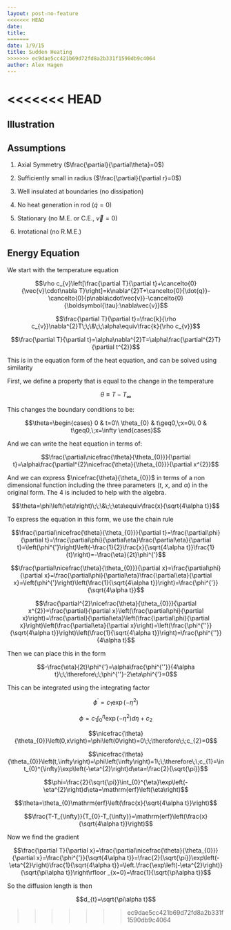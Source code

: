 ```yaml
---
layout: post-no-feature
<<<<<<< HEAD
date: 
title: 
=======
date: 1/9/15
title: Sudden Heating
>>>>>>> ec9dae5cc421b69d72fd8a2b331f1590db9c4064
author: Alex Hagen
---
```



<<<<<<< HEAD
=======
Illustration
------------

Assumptions
-----------

1.  Axial Symmetry ($\frac{\partial}{\partial\theta}=0$)

2.  Sufficiently small in radius ($\frac{\partial}{\partial r}=0$)

3.  Well insulated at boundaries (no dissipation)

4.  No heat generation in rod ($\dot{q}=0$)

5.  Stationary (no M.E. or C.E., $\vec{v}=0$)

6.  Irrotational (no R.M.E.)

Energy Equation
---------------

We start with the temperature equation

$$\rho c_{v}\left[\frac{\partial T}{\partial t}+\cancelto{0}{\vec{v}\cdot\nabla T}\right]=k\nabla^{2}T+\cancelto{0}{\dot{q}}-\cancelto{0}{p\nabla\cdot\vec{v}}-\cancelto{0}{\boldsymbol{\tau}:\nabla\vec{v}}$$

$$\frac{\partial T}{\partial t}=\frac{k}{\rho c_{v}}\nabla^{2}T\;\;\&\;\;\alpha\equiv\frac{k}{\rho c_{v}}$$

$$\frac{\partial T}{\partial t}=\alpha\nabla^{2}T=\alpha\frac{\partial^{2}T}{\partial t^{2}}$$

This is in the equation form of the heat equation, and can be solved
using similarity

First, we define a property that is equal to the change in the
temperature

$$\theta\equiv T-T_{\infty}$$

This changes the boundary conditions to be:

$$\theta=\begin{cases}
0 & t=0\\
\theta_{0} & t\geq0,\;x=0\\
0 & t\geq0,\;x=\infty
\end{cases}$$

And we can write the heat equation in terms of:

$$\frac{\partial\nicefrac{\theta}{\theta_{0}}}{\partial t}=\alpha\frac{\partial^{2}\nicefrac{\theta}{\theta_{0}}}{\partial x^{2}}$$

And we can express $\nicefrac{\theta}{\theta_{0}}$ in terms of a non
dimensional function including the three parameters ($t$, $x$, and
$\alpha$) in the original form. The $4$ is included to help with the
algebra.

$$\theta=\phi\left(\eta\right)\;\;\&\;\;\eta\equiv\frac{x}{\sqrt{4\alpha t}}$$

To express the equation in this form, we use the chain rule

$$\frac{\partial\nicefrac{\theta}{\theta_{0}}}{\partial t}=\frac{\partial\phi}{\partial t}=\frac{\partial\phi}{\partial\eta}\frac{\partial\eta}{\partial t}=\left(\phi^{'}\right)\left(-\frac{1}{2}\frac{x}{\sqrt{4\alpha t}}\frac{1}{t}\right)=-\frac{\eta}{2t}\phi^{'}$$

$$\frac{\partial\nicefrac{\theta}{\theta_{0}}}{\partial x}=\frac{\partial\phi}{\partial x}=\frac{\partial\phi}{\partial\eta}\frac{\partial\eta}{\partial x}=\left(\phi^{'}\right)\left(\frac{1}{\sqrt{4\alpha t}}\right)=\frac{\phi^{'}}{\sqrt{4\alpha t}}$$

$$\frac{\partial^{2}\nicefrac{\theta}{\theta_{0}}}{\partial x^{2}}=\frac{\partial}{\partial x}\left(\frac{\partial\phi}{\partial x}\right)=\frac{\partial}{\partial\eta}\left(\frac{\partial\phi}{\partial x}\right)\left(\frac{\partial\eta}{\partial x}\right)=\left(\frac{\phi^{''}}{\sqrt{4\alpha t}}\right)\left(\frac{1}{\sqrt{4\alpha t}}\right)=\frac{\phi^{''}}{4\alpha t}$$

Then we can place this in the form

$$-\frac{\eta}{2t}\phi^{'}=\alpha\frac{\phi^{''}}{4\alpha t}\;\;\therefore\;\;\phi^{''}-2\eta\phi^{'}=0$$

This can be integrated using the integrating factor

$$\phi^{'}=c_{1}\exp\left(-\eta^{2}\right)$$

$$\phi=c_{1}\int_{0}^{\eta}\exp\left(-\eta^{2}\right)d\eta+c_{2}$$

$$\nicefrac{\theta}{\theta_{0}}\left(0,x\right)=\phi\left(0\right)=0\;\;\therefore\;\;c_{2}=0$$

$$\nicefrac{\theta}{\theta_{0}}\left(t,\infty\right)=\phi\left(\infty\right)=1\;\;\therefore\;\;c_{1}=\int_{0}^{\infty}\exp\left(-\eta^{2}\right)d\eta=\frac{2}{\sqrt{\pi}}$$

$$\phi=\frac{2}{\sqrt{\pi}}\int_{0}^{\eta}\exp\left(-\eta^{2}\right)d\eta=\mathrm{erf}\left(\eta\right)$$

$$\theta=\theta_{0}\mathrm{erf}\left(\frac{x}{\sqrt{4\alpha t}}\right)$$

$$\frac{T-T_{\infty}}{T_{0}-T_{\infty}}=\mathrm{erf}\left(\frac{x}{\sqrt{4\alpha t}}\right)$$

Now we find the gradient

$$\frac{\partial T}{\partial x}=\frac{\partial\nicefrac{\theta}{\theta_{0}}}{\partial x}=\frac{\phi^{'}}{\sqrt{4\alpha t}}=\frac{2}{\sqrt{\pi}}\exp\left(-\eta^{2}\right)\frac{1}{\sqrt{4\alpha t}}=\left.\frac{\exp\left(-\eta^{2}\right)}{\sqrt{\pi\alpha t}}\right\rfloor _{x=0}=\frac{1}{\sqrt{\pi\alpha t}}$$

So the diffusion length is then

$$d_{t}=\sqrt{\pi\alpha t}$$
>>>>>>> ec9dae5cc421b69d72fd8a2b331f1590db9c4064
